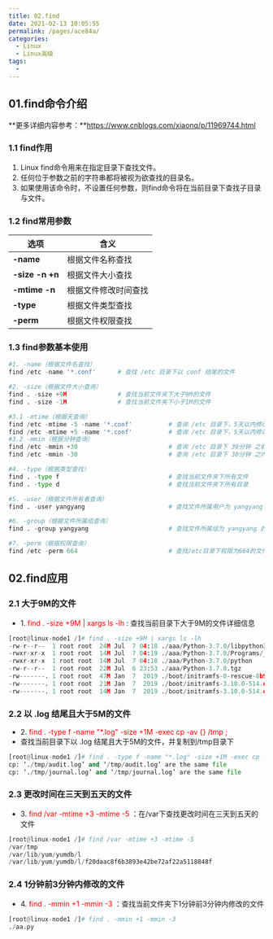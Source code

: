 ```yaml
---
title: 02.find
date: 2021-02-13 10:05:55
permalink: /pages/ace84a/
categories:
  - Linux
  - Linux高级
tags:
  - 
---
```



## 01.find命令介绍

**更多详细内容参考：**https://www.cnblogs.com/xiaonq/p/11969744.html

### 1.1 find作用

1. Linux find命令用来在指定目录下查找文件。
2. 任何位于参数之前的字符串都将被视为欲查找的目录名。
3. 如果使用该命令时，不设置任何参数，则find命令将在当前目录下查找子目录与文件。

### 1.2 find常用参数

| **选项**          | **含义**             |
| ----------------- | -------------------- |
| **-name**         | 根据文件名称查找     |
| **-size  -n  +n** | 根据文件大小查找     |
| **-mtime -n**     | 根据文件修改时间查找 |
| **-type**         | 根据文件类型查找     |
| **-perm**         | 根据文件权限查找     |

### 1.3 find参数基本使用

```python
#1. -name（根据文件名查找）
find /etc -name '*.conf'      # 查找 /etc 目录下以 conf 结尾的文件

#2. -size（根据文件大小查询）
find . -size +9M              # 查找当前文件夹下大于9M的文件
find . -size -1M              # 查找当前文件夹下小于1M的文件

#3.1 -mtime（根据天查询）
find /etc -mtime -5 -name '*.conf'          # 查询 /etc 目录下，5天以内修改 且以 conf 结尾的文件
find /etc -mtime +5 -name '*.conf'          # 查询 /etc 目录下，5天以内修改 且以 conf 结尾的文件
#3.2 -mmin（根据分钟查询）
find /etc -mmin +30                         # 查询 /etc 目录下 30分钟 之前修改过的文件
find /etc -mmin -30                         # 查询 /etc 目录下 30分钟 之内修改过的文件

#4. -type（根据类型查找）
find . -type f                              # 查找当前文件夹下所有文件
find . -type d                              # 查找当前文件夹下所有目录

#5. -user（根据文件所有者查询）
find . -user yangyang                       # 查找文件所属用户为 yangyang 的所有文件

#6. -group（根据文件所属组查询）
find . -group yangyang                      # 查找文件所属组为 yangyang 的所有文件

#7. -perm（根据权限查询）
find /etc -perm 664                         # 查找/etc目录下权限为664的文件
```



## 02.find应用

### 2.1 大于9M的文件

- 1.<span style="color: red"> find . -size +9M | xargs ls -lh  </span>: 查找当前目录下大于9M的文件详细信息

```python
[root@linux-node1 /]# find . -size +9M | xargs ls -lh
-rw-r--r--  1 root root  24M Jul  7 04:18 ./aaa/Python-3.7.0/libpython3.7m.a
-rwxr-xr-x  1 root root  14M Jul  7 04:19 ./aaa/Python-3.7.0/Programs/_testembed
-rwxr-xr-x  1 root root  14M Jul  7 04:18 ./aaa/Python-3.7.0/python
-rw-r--r--  1 root root  22M Jul  6 23:53 ./aaa/Python-3.7.0.tgz
-rw-------. 1 root root  47M Jan  7  2019 ./boot/initramfs-0-rescue-8b956f09fe0549c4b6182589acceab30.img
-rw-------. 1 root root  21M Jan  7  2019 ./boot/initramfs-3.10.0-514.el7.x86_64.img
-rw-------. 1 root root  14M Jan  7  2019 ./boot/initramfs-3.10.0-514.el7.x86_64kdump.img
```

### 2.2 以 .log 结尾且大于5M的文件

- 2.<span style="color: red"> find . -type f -name "\*.log" -size +1M -exec cp -av {} /tmp \;</span>
- 查找当前目录下以 .log 结尾且大于5M的文件，并复制到/tmp目录下

```python
[root@linux-node1 /]# find . -type f -name "*.log" -size +1M -exec cp -av {} /tmp \;
cp: ‘./tmp/audit.log’ and ‘/tmp/audit.log’ are the same file
cp: ‘./tmp/journal.log’ and ‘/tmp/journal.log’ are the same file
```

### 2.3 更改时间在三天到五天的文件

- 3.<span style="color: red"> find /var -mtime +3 -mtime -5 </span> ：在/var下查找更改时间在三天到五天的文件

```python
[root@linux-node1 /]# find /var -mtime +3 -mtime -5
/var/tmp
/var/lib/yum/yumdb/l
/var/lib/yum/yumdb/l/f20daac8f6b3893e42be72af22a5118848f
```

### 2.4 1分钟前3分钟内修改的文件

- 4.<span style="color: red"> find . -mmin +1 -mmin -3 </span>：查找当前文件夹下1分钟前3分钟内修改的文件

```python
[root@linux-node1 /]# find . -mmin +1 -mmin -3
./aa.py
```

